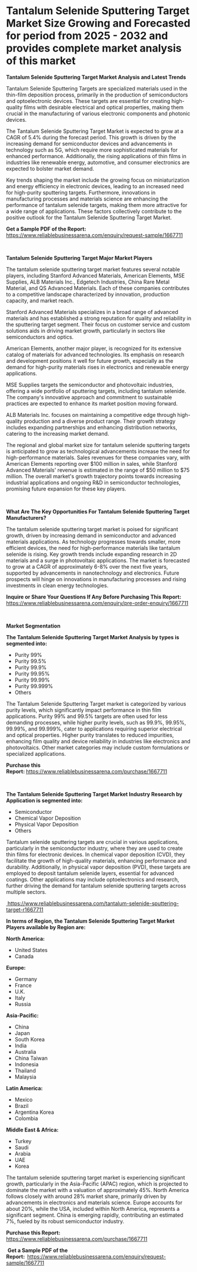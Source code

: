 <p><h1>Tantalum Selenide Sputtering Target Market Size Growing and Forecasted for period from 2025 - 2032 and provides complete market analysis of this market</h1></p><p><strong>Tantalum Selenide Sputtering Target Market Analysis and Latest Trends</strong></p>
<p><p>Tantalum Selenide Sputtering Targets are specialized materials used in the thin-film deposition process, primarily in the production of semiconductors and optoelectronic devices. These targets are essential for creating high-quality films with desirable electrical and optical properties, making them crucial in the manufacturing of various electronic components and photonic devices. </p><p>The Tantalum Selenide Sputtering Target Market is expected to grow at a CAGR of 5.4% during the forecast period. This growth is driven by the increasing demand for semiconductor devices and advancements in technology such as 5G, which require more sophisticated materials for enhanced performance. Additionally, the rising applications of thin films in industries like renewable energy, automotive, and consumer electronics are expected to bolster market demand. </p><p>Key trends shaping the market include the growing focus on miniaturization and energy efficiency in electronic devices, leading to an increased need for high-purity sputtering targets. Furthermore, innovations in manufacturing processes and materials science are enhancing the performance of tantalum selenide targets, making them more attractive for a wide range of applications. These factors collectively contribute to the positive outlook for the Tantalum Selenide Sputtering Target Market.</p></p>
<p><strong>Get a Sample PDF of the Report:&nbsp;</strong> <a href="https://www.reliablebusinessarena.com/enquiry/request-sample/1667711?utm_campaign=3623&utm_medium=2&utm_source=Github&utm_content=ia&utm_term=19042025&utm_id=tantalum-selenide-sputtering-target">https://www.reliablebusinessarena.com/enquiry/request-sample/1667711</a></p>
<p>&nbsp;</p>
<p><strong>Tantalum Selenide Sputtering Target Major Market Players</strong></p>
<p><p>The tantalum selenide sputtering target market features several notable players, including Stanford Advanced Materials, American Elements, MSE Supplies, ALB Materials Inc., Edgetech Industries, China Rare Metal Material, and QS Advanced Materials. Each of these companies contributes to a competitive landscape characterized by innovation, production capacity, and market reach.</p><p>Stanford Advanced Materials specializes in a broad range of advanced materials and has established a strong reputation for quality and reliability in the sputtering target segment. Their focus on customer service and custom solutions aids in driving market growth, particularly in sectors like semiconductors and optics.</p><p>American Elements, another major player, is recognized for its extensive catalog of materials for advanced technologies. Its emphasis on research and development positions it well for future growth, especially as the demand for high-purity materials rises in electronics and renewable energy applications.</p><p>MSE Supplies targets the semiconductor and photovoltaic industries, offering a wide portfolio of sputtering targets, including tantalum selenide. The company's innovative approach and commitment to sustainable practices are expected to enhance its market position moving forward.</p><p>ALB Materials Inc. focuses on maintaining a competitive edge through high-quality production and a diverse product range. Their growth strategy includes expanding partnerships and enhancing distribution networks, catering to the increasing market demand.</p><p>The regional and global market size for tantalum selenide sputtering targets is anticipated to grow as technological advancements increase the need for high-performance materials. Sales revenues for these companies vary, with American Elements reporting over $100 million in sales, while Stanford Advanced Materials' revenue is estimated in the range of $50 million to $75 million. The overall market's growth trajectory points towards increasing industrial applications and ongoing R&D in semiconductor technologies, promising future expansion for these key players.</p></p>
<p>&nbsp;</p>
<p><strong>What Are The Key Opportunities For Tantalum Selenide Sputtering Target Manufacturers?</strong></p>
<p><p>The tantalum selenide sputtering target market is poised for significant growth, driven by increasing demand in semiconductor and advanced materials applications. As technology progresses towards smaller, more efficient devices, the need for high-performance materials like tantalum selenide is rising. Key growth trends include expanding research in 2D materials and a surge in photovoltaic applications. The market is forecasted to grow at a CAGR of approximately 6-8% over the next five years, supported by advancements in nanotechnology and electronics. Future prospects will hinge on innovations in manufacturing processes and rising investments in clean energy technologies.</p></p>
<p><strong>Inquire or Share Your Questions If Any Before Purchasing This Report:</strong> <a href="https://www.reliablebusinessarena.com/enquiry/pre-order-enquiry/1667711?utm_campaign=3623&utm_medium=2&utm_source=Github&utm_content=ia&utm_term=19042025&utm_id=tantalum-selenide-sputtering-target">https://www.reliablebusinessarena.com/enquiry/pre-order-enquiry/1667711</a></p>
<p>&nbsp;</p>
<p><strong>Market Segmentation</strong></p>
<p><strong>The Tantalum Selenide Sputtering Target Market Analysis by types is segmented into:</strong></p>
<p><ul><li>Purity 99%</li><li>Purity 99.5%</li><li>Purity 99.9%</li><li>Purity 99.95%</li><li>Purity 99.99%</li><li>Purity 99.999%</li><li>Others</li></ul></p>
<p><p>The Tantalum Selenide Sputtering Target market is categorized by various purity levels, which significantly impact performance in thin film applications. Purity 99% and 99.5% targets are often used for less demanding processes, while higher purity levels, such as 99.9%, 99.95%, 99.99%, and 99.999%, cater to applications requiring superior electrical and optical properties. Higher purity translates to reduced impurities, enhancing film quality and device reliability in industries like electronics and photovoltaics. Other market categories may include custom formulations or specialized applications.</p></p>
<p><strong>Purchase this Report:&nbsp;</strong><a href="https://www.reliablebusinessarena.com/purchase/1667711?utm_campaign=3623&utm_medium=2&utm_source=Github&utm_content=ia&utm_term=19042025&utm_id=tantalum-selenide-sputtering-target">https://www.reliablebusinessarena.com/purchase/1667711</a></p>
<p>&nbsp;</p>
<p><strong>The Tantalum Selenide Sputtering Target Market Industry Research by Application is segmented into:</strong></p>
<p><ul><li>Semiconductor</li><li>Chemical Vapor Deposition</li><li>Physical Vapor Deposition</li><li>Others</li></ul></p>
<p><p>Tantalum selenide sputtering targets are crucial in various applications, particularly in the semiconductor industry, where they are used to create thin films for electronic devices. In chemical vapor deposition (CVD), they facilitate the growth of high-quality materials, enhancing performance and durability. Additionally, in physical vapor deposition (PVD), these targets are employed to deposit tantalum selenide layers, essential for advanced coatings. Other applications may include optoelectronics and research, further driving the demand for tantalum selenide sputtering targets across multiple sectors.</p></p>
<p><a href="https://www.reliablebusinessarena.com/tantalum-selenide-sputtering-target-r1667711?utm_campaign=3623&utm_medium=2&utm_source=Github&utm_content=ia&utm_term=19042025&utm_id=tantalum-selenide-sputtering-target">&nbsp;https://www.reliablebusinessarena.com/tantalum-selenide-sputtering-target-r1667711</a></p>
<p><strong>In terms of Region, the Tantalum Selenide Sputtering Target Market Players available by Region are:</strong></p>
<p>
    <p> <strong> North America: </strong>
        <ul>
            <li>United States</li>
            <li>Canada</li>
        </ul>
        </p> 
    <p> <strong> Europe: </strong>
        <ul>
            <li>Germany</li>
            <li>France</li>
            <li>U.K.</li>
            <li>Italy</li>
            <li>Russia</li>
        </ul>
        </p> 
    <p> <strong> Asia-Pacific: </strong>
        <ul>
            <li>China</li>
            <li>Japan</li>
            <li>South Korea</li>
            <li>India</li>
            <li>Australia</li>
            <li>China Taiwan</li>
            <li>Indonesia</li>
            <li>Thailand</li>
            <li>Malaysia</li>
        </ul>
        </p> 
    <p> <strong> Latin America: </strong>
        <ul>
            <li>Mexico</li>
            <li>Brazil</li>
            <li>Argentina Korea</li>
            <li>Colombia</li>
        </ul>
        </p> 
    <p> <strong> Middle East & Africa: </strong>
        <ul>
            <li>Turkey</li>
            <li>Saudi</li>
            <li>Arabia</li>
            <li>UAE</li>
            <li>Korea</li>
        </ul>
    </p>
    </p>
<p><p>The tantalum selenide sputtering target market is experiencing significant growth, particularly in the Asia-Pacific (APAC) region, which is projected to dominate the market with a valuation of approximately 45%. North America follows closely with around 28% market share, primarily driven by advancements in electronics and materials science. Europe accounts for about 20%, while the USA, included within North America, represents a significant segment. China is emerging rapidly, contributing an estimated 7%, fueled by its robust semiconductor industry.</p></p>
<p><strong>Purchase this Report: </strong><a href="https://www.reliablebusinessarena.com/purchase/1667711?utm_campaign=3623&utm_medium=2&utm_source=Github&utm_content=ia&utm_term=19042025&utm_id=tantalum-selenide-sputtering-target">https://www.reliablebusinessarena.com/purchase/1667711</a></p>
<p>&nbsp;<strong>Get a Sample PDF of the Report:&nbsp;&nbsp;</strong><a href="https://www.reliablebusinessarena.com/enquiry/request-sample/1667711?utm_campaign=3623&utm_medium=2&utm_source=Github&utm_content=ia&utm_term=19042025&utm_id=tantalum-selenide-sputtering-target">https://www.reliablebusinessarena.com/enquiry/request-sample/1667711</a></p>
<p><strong></strong></p>
<p><p></p><p></p><p></p></p>